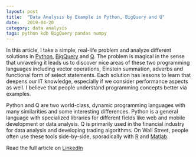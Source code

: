```yaml
---
layout: post
title:  "Data Analysis by Example in Python, BigQuery and Q"
date:   2019-04-20
category: data analysis
tags: python kdb BigQuery pandas numpy
---
```


In this article, I take a simple, real-life problem and analyze different solutions in [Python](https://www.python.org/), [BigQuery](https://cloud.google.com/bigquery/) and [Q](https://code.kx.com/q4m3/). The problem is magical in the sense that unraveling it leads us to discover nice areas of these two programming languages including vector operations, Einstein summation, adverbs and functional form of select statements. Each solution has lessons to learn that deepens our IT knowledge, especially if we consider performance aspects as well. I believe that people understand programming concepts better via examples.

Python and Q are two world-class, dynamic programming languages with many similarities and some interesting differences. Python is a general language with specialized libraries for different fields like web and mobile development or data analysis. Q is primarily used in the financial industry for data analysis and developing trading algorithms. On Wall Street, people often use these tools side-by-side, sporadically with [R](https://www.r-project.org/) and [Matlab](https://www.mathworks.com/products/matlab.html).

Read the full article on [LinkedIn](https://www.linkedin.com/pulse/data-analysis-example-python-q-ferenc-bodon-ph-d-/)